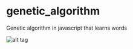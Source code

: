 # genetic_algorithm
Genetic algorithm in javascript that learns words


![alt tag](https://github.com/paulyv/genetic_algorithm/blob/master/img/screen_shot.png)
